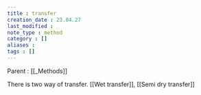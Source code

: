 ```yaml
---
title : transfer
creation_date : 23.04.27
last_modified :
note_type : method
category : []
aliases : 
tags : []
---
```


Parent : [[_Methods]]

There is two way of transfer.
[[Wet transfer]], [[Semi dry transfer]]